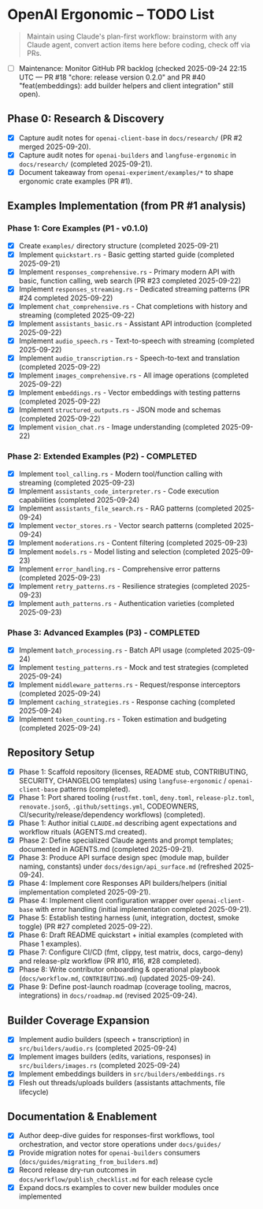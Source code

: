 # OpenAI Ergonomic – TODO List

> Maintain using Claude's plan-first workflow: brainstorm with any Claude agent, convert action items here before coding, check off via PRs.

- [ ] Maintenance: Monitor GitHub PR backlog (checked 2025-09-24 22:15 UTC — PR #18 "chore: release version 0.2.0" and PR #40 "feat(embeddings): add builder helpers and client integration" still open).

## Phase 0: Research & Discovery
- [x] Capture audit notes for `openai-client-base` in `docs/research/` (PR #2 merged 2025-09-20).
- [x] Capture audit notes for `openai-builders` and `langfuse-ergonomic` in `docs/research/` (completed 2025-09-21).
- [x] Document takeaway from `openai-experiment/examples/*` to shape ergonomic crate examples (PR #1).

## Examples Implementation (from PR #1 analysis)
### Phase 1: Core Examples (P1 - v0.1.0)
- [x] Create `examples/` directory structure (completed 2025-09-21)
- [x] Implement `quickstart.rs` - Basic getting started guide (completed 2025-09-21)
- [x] Implement `responses_comprehensive.rs` - Primary modern API with basic, function calling, web search (PR #23 completed 2025-09-22)
- [x] Implement `responses_streaming.rs` - Dedicated streaming patterns (PR #24 completed 2025-09-22)
- [x] Implement `chat_comprehensive.rs` - Chat completions with history and streaming (completed 2025-09-22)
- [x] Implement `assistants_basic.rs` - Assistant API introduction (completed 2025-09-22)
- [x] Implement `audio_speech.rs` - Text-to-speech with streaming (completed 2025-09-22)
- [x] Implement `audio_transcription.rs` - Speech-to-text and translation (completed 2025-09-22)
- [x] Implement `images_comprehensive.rs` - All image operations (completed 2025-09-22)
- [x] Implement `embeddings.rs` - Vector embeddings with testing patterns (completed 2025-09-22)
- [x] Implement `structured_outputs.rs` - JSON mode and schemas (completed 2025-09-22)
- [x] Implement `vision_chat.rs` - Image understanding (completed 2025-09-22)

### Phase 2: Extended Examples (P2) - COMPLETED
- [x] Implement `tool_calling.rs` - Modern tool/function calling with streaming (completed 2025-09-23)
- [x] Implement `assistants_code_interpreter.rs` - Code execution capabilities (completed 2025-09-24)
- [x] Implement `assistants_file_search.rs` - RAG patterns (completed 2025-09-24)
- [x] Implement `vector_stores.rs` - Vector search patterns (completed 2025-09-24)
- [x] Implement `moderations.rs` - Content filtering (completed 2025-09-23)
- [x] Implement `models.rs` - Model listing and selection (completed 2025-09-23)
- [x] Implement `error_handling.rs` - Comprehensive error patterns (completed 2025-09-23)
- [x] Implement `retry_patterns.rs` - Resilience strategies (completed 2025-09-23)
- [x] Implement `auth_patterns.rs` - Authentication varieties (completed 2025-09-23)

### Phase 3: Advanced Examples (P3) - COMPLETED
- [x] Implement `batch_processing.rs` - Batch API usage (completed 2025-09-24)
- [x] Implement `testing_patterns.rs` - Mock and test strategies (completed 2025-09-24)
- [x] Implement `middleware_patterns.rs` - Request/response interceptors (completed 2025-09-24)
- [x] Implement `caching_strategies.rs` - Response caching (completed 2025-09-24)
- [x] Implement `token_counting.rs` - Token estimation and budgeting (completed 2025-09-24)

## Repository Setup
- [x] Phase 1: Scaffold repository (licenses, README stub, CONTRIBUTING, SECURITY, CHANGELOG templates) using `langfuse-ergonomic` / `openai-client-base` patterns (completed).
- [x] Phase 1: Port shared tooling (`rustfmt.toml`, `deny.toml`, `release-plz.toml`, `renovate.json5`, `.github/settings.yml`, CODEOWNERS, CI/security/release/dependency workflows) (completed).
- [x] Phase 1: Author initial `CLAUDE.md` describing agent expectations and workflow rituals (AGENTS.md created).
- [x] Phase 2: Define specialized Claude agents and prompt templates; documented in AGENTS.md (completed 2025-09-21).
- [x] Phase 3: Produce API surface design spec (module map, builder naming, constants) under `docs/design/api_surface.md` (refreshed 2025-09-24).
- [x] Phase 4: Implement core Responses API builders/helpers (initial implementation completed 2025-09-21).
- [x] Phase 4: Implement client configuration wrapper over `openai-client-base` with error handling (initial implementation completed 2025-09-21).
- [x] Phase 5: Establish testing harness (unit, integration, doctest, smoke toggle) (PR #27 completed 2025-09-22).
- [x] Phase 6: Draft README quickstart + initial examples (completed with Phase 1 examples).
- [x] Phase 7: Configure CI/CD (fmt, clippy, test matrix, docs, cargo-deny) and release-plz workflow (PR #10, #16, #28 completed).
- [x] Phase 8: Write contributor onboarding & operational playbook (`docs/workflow.md`, `CONTRIBUTING.md`) (updated 2025-09-24).
- [x] Phase 9: Define post-launch roadmap (coverage tooling, macros, integrations) in `docs/roadmap.md` (revised 2025-09-24).

## Builder Coverage Expansion
- [x] Implement audio builders (speech + transcription) in `src/builders/audio.rs` (completed 2025-09-24)
- [x] Implement images builders (edits, variations, responses) in `src/builders/images.rs` (completed 2025-09-24)
- [x] Implement embeddings builders in `src/builders/embeddings.rs`
- [x] Flesh out threads/uploads builders (assistants attachments, file lifecycle)

## Documentation & Enablement
- [x] Author deep-dive guides for responses-first workflows, tool orchestration, and vector store operations under `docs/guides/`
- [x] Provide migration notes for `openai-builders` consumers (`docs/guides/migrating_from_builders.md`)
- [x] Record release dry-run outcomes in `docs/workflow/publish_checklist.md` for each release cycle
- [x] Expand docs.rs examples to cover new builder modules once implemented
